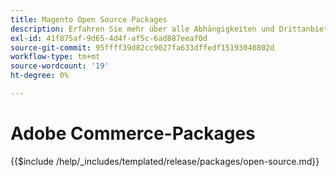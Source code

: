 ```yaml
---
title: Magento Open Source Packages
description: Erfahren Sie mehr über alle Abhängigkeiten und Drittanbieterlizenzen, die in Magento Open Source verwendet werden.
exl-id: 41f875af-9d65-4d4f-af5c-6ad887eeaf0d
source-git-commit: 95ffff39d82cc9027fa633dffedf15193040802d
workflow-type: tm+mt
source-wordcount: '19'
ht-degree: 0%

---
```


# Adobe Commerce-Packages

{{$include /help/_includes/templated/release/packages/open-source.md}}
